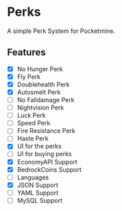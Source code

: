 # Perks

A simple Perk System for Pocketmine.

## Features
+ [x] No Hunger Perk
+ [x] Fly Perk
+ [x] Doublehealth Perk
+ [x] Autosmelt Perk
+ [ ] No Falldamage Perk
+ [ ] Nightvision Perk
+ [ ] Luck Perk
+ [ ] Speed Perk
+ [ ] Fire Resistance Perk
+ [ ] Haste Perk
+ [x] UI for the perks
+ [ ] UI for buying perks
+ [x] EconomyAPI Support
+ [x] BedrockCoins Support
+ [ ] Languages
+ [x] JSON Support
+ [ ] YAML Support
+ [ ] MySQL Support
